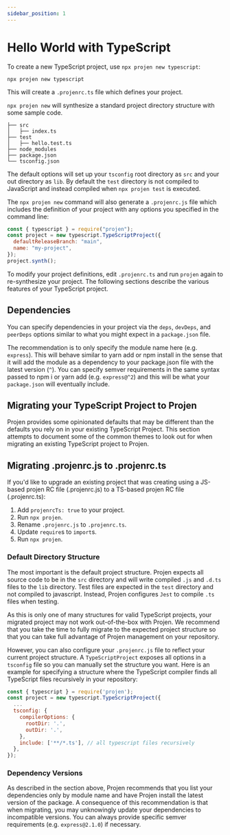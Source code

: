 ```yaml
---
sidebar_position: 1
---
```


# Hello World with TypeScript

To create a new TypeScript project, use `npx projen new typescript`:

```shell
npx projen new typescript
```

This will create a `.projenrc.ts` file which defines your project.

`npx projen new` will synthesize a standard project directory structure with some sample
code.

```shell
├── src
│   ├── index.ts
├── test
│   ├── hello.test.ts
├── node_modules
├── package.json
└── tsconfig.json
```

The default options will set up your `tsconfig` root directory as `src` and your
out directory as `lib`. By default the `test` directory is not compiled to
JavaScript and instead compiled when `npx projen test` is executed.

The `npx projen new` command will also generate a `.projenrc.js` file which includes
the definition of your project with any options you specified in the command
line:

```js
const { typescript } = require("projen");
const project = new typescript.TypeScriptProject({
  defaultReleaseBranch: "main",
  name: "my-project",
});
project.synth();
```

To modify your project definitions, edit `.projenrc.ts` and run `projen` again
to re-synthesize your project. The following sections describe the various
features of your TypeScript project.

## Dependencies

You can specify dependencies in your project via the `deps`, `devDeps`, and
`peerDeps` options similar to what you might expect in a `package.json` file.

The recommendation is to only specify the module name here (e.g. `express`).
This will behave similar to yarn add or npm install in the sense that it will
add the module as a dependency to your package.json file with the latest version
(`^`). You can specify semver requirements in the same syntax passed to npm i or
yarn add (e.g. `express@^2`) and this will be what your `package.json` will
eventually include.

## Migrating your TypeScript Project to Projen

Projen provides some opinionated defaults that may be different than the defaults
you rely on in your existing TypeScript Project. This section attempts to document
some of the common themes to look out for when migrating an existing TypeScript
project to Projen.

## Migrating .projenrc.js to .projenrc.ts

If you'd like to upgrade an existing project that was creating using a JS-based
projen RC file (.projenrc.js) to a TS-based projen RC file (.projenrc.ts):

1. Add `projenrcTs: true` to your project.
2. Run `npx projen`.
3. Rename `.projenrc.js` to `.projenrc.ts`.
4. Update `require`s to `import`s.
5. Run `npx projen`.

### Default Directory Structure

The most important is the default project structure. Projen expects all source code
to be in the `src` directory and will write compiled `.js` and `.d.ts` files to the
`lib` directory. Test files are expected in the `test` directory and not compiled
to javascript. Instead, Projen configures `Jest` to compile `.ts` files when testing.

As this is only one of many structures for valid TypeScript projects, your migrated
project may not work out-of-the-box with Projen. We recommend that you take the
time to fully migrate to the expected project structure so that you can take full
advantage of Projen management on your repository.

However, you can also configure your `.projenrc.js` file to reflect your current
project structure. A `TypeScriptProject` exposes all options in a `tsconfig` file
so you can manually set the structure you want. Here is an example for specifying a
structure where the TypeScript compiler finds all TypeScript files recursively in your
repository:

```js
const { typescript } = require('projen');
const project = new typescript.TypeScriptProject({
  ...
  tsconfig: {
    compilerOptions: {
      rootDir: '.',
      outDir: '.',
    },
    include: ['**/*.ts'], // all typescript files recursively
  },
});
```

### Dependency Versions

As described in the section above, Projen recommends that you list your dependencies
only by module name and have Projen install the latest version of the package. A
consequence of this recommendation is that when migrating, you may unknowingly update
your dependencies to incompatible versions. You can always provide specific semver
requirements (e.g. `express@2.1.0`) if necessary.
